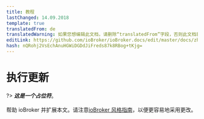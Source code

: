```yaml
---
title: 教程
lastChanged: 14.09.2018
template: true
translatedFrom: de
translatedWarning: 如果您想编辑此文档，请删除“translatedFrom”字段，否则此文档将再次自动翻译
editLink: https://github.com/ioBroker/ioBroker.docs/edit/master/docs/zh-cn/tutorial/updates.md
hash: nQRohj2VsEchAnuHGWiDGDdJiFreds87k8RBog+tKjg=
---
```

# 执行更新
?> ***这是一个占位符***。<br><br>帮助 ioBroker 并扩展本文。请注意[ioBroker 风格指南](https://www.iobroker.net/#de/documentation/community/styleguidedoc.md)，以便更容易地采用更改。